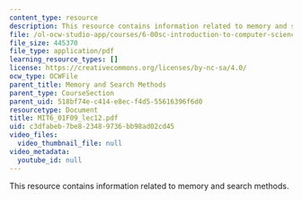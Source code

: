 ```yaml
---
content_type: resource
description: This resource contains information related to memory and search methods.
file: /ol-ocw-studio-app/courses/6-00sc-introduction-to-computer-science-and-programming-spring-2011/c3dfabeb7be823489736bb98ad02cd45_MIT6_01F09_lec12.pdf
file_size: 445370
file_type: application/pdf
learning_resource_types: []
license: https://creativecommons.org/licenses/by-nc-sa/4.0/
ocw_type: OCWFile
parent_title: Memory and Search Methods
parent_type: CourseSection
parent_uid: 518bf74e-c414-e8ec-f4d5-55616396f6d0
resourcetype: Document
title: MIT6_01F09_lec12.pdf
uid: c3dfabeb-7be8-2348-9736-bb98ad02cd45
video_files:
  video_thumbnail_file: null
video_metadata:
  youtube_id: null
---
```

This resource contains information related to memory and search methods.